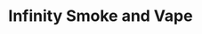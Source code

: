 ---
title: "Infinity Smoke and Vape"
url: /sebastian/infinity-smoke-and-vape-south-fleming-street/
shop: Tabak
---